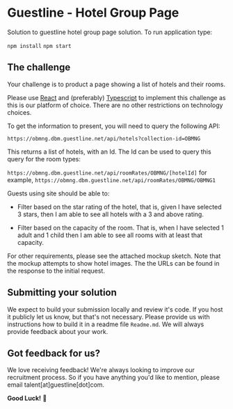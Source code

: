 # Guestline - Hotel Group Page

Solution to guestline hotel group page solution. To run application type:

`npm install`
`npm start`

## The challenge

Your challenge is to product a page showing a list of hotels and their rooms.

Please use [React](https://reactjs.org) and (preferably) [Typescript](https://www.typescriptlang.org/) to implement this challenge as this is our platform of choice. There are no other restrictions on technology choices.

To get the information to present, you will need to query the following API:

`https://obmng.dbm.guestline.net/api/hotels?collection-id=OBMNG`

This returns a list of hotels, with an Id. The Id can be used to query this query for the room types:

`https://obmng.dbm.guestline.net/api/roomRates/OBMNG/[hotelId]` for example, `https://obmng.dbm.guestline.net/api/roomRates/OBMNG/OBMNG1`

Guests using site should be able to:

- Filter based on the star rating of the hotel, that is, given I have selected 3 stars, then I am able to see all hotels with a 3 and above rating.

- Filter based on the capacity of the room. That is, when I have selected 1 adult and 1 child then I am able to see all rooms with at least that capacity.

For other requirements, please see the attached mockup sketch. Note that the mockup attempts to show hotel images. The the URLs can be found in the response to the initial request.

## Submitting your solution

We expect to build your submission locally and review it's code. If you host it publicly let us know, but that's not necessary. Please provide us with instructions how to build it in a readme file `Readme.md`. We will always provide feedback about your work.

## Got feedback for us?

We love receiving feedback! We're always looking to improve our recruitment process. So if you have anything you'd like to mention, please email talent[at]guestline[dot]com.

**Good Luck!** 🚀
